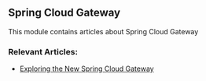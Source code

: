 ## Spring Cloud Gateway

This module contains articles about Spring Cloud Gateway

### Relevant Articles:

- [Exploring the New Spring Cloud Gateway](http://www.baeldung.com/spring-cloud-gateway)